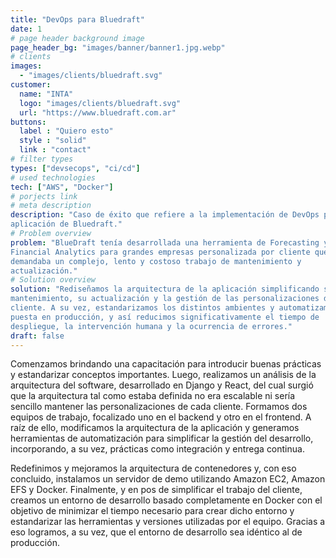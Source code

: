 ```yaml
---
title: "DevOps para Bluedraft"
date: 1
# page header background image
page_header_bg: "images/banner/banner1.jpg.webp"
# clients
images: 
  - "images/clients/bluedraft.svg"
customer:
  name: "INTA"
  logo: "images/clients/bluedraft.svg"
  url: "https://www.bluedraft.com.ar"
buttons:
  label : "Quiero esto"
  style : "solid"
  link : "contact"
# filter types
types: ["devsecops", "ci/cd"]
# used technologies
tech: ["AWS", "Docker"]
# porjects link
# meta description
description: "Caso de éxito que refiere a la implementación de DevOps para una
aplicación de Bluedraft."
# Problem overview
problem: "BlueDraft tenía desarrollada una herramienta de Forecasting y
Financial Analytics para grandes empresas personalizada por cliente que
demandaba un complejo, lento y costoso trabajo de mantenimiento y
actualización."
# Solution overview
solution: "Rediseñamos la arquitectura de la aplicación simplificando su
mantenimiento, su actualización y la gestión de las personalizaciones de cada
cliente. A su vez, estandarizamos los distintos ambientes y automatizamos la
puesta en producción, y así reducimos significativamente el tiempo de
despliegue, la intervención humana y la ocurrencia de errores."
draft: false
---
```


Comenzamos brindando una capacitación para introducir buenas prácticas y
estandarizar conceptos importantes. Luego, realizamos un análisis de la
arquitectura del software, desarrollado en Django y React, del cual surgió que
la arquitectura tal como estaba definida no era escalable ni sería sencillo
mantener las personalizaciones de cada cliente. Formamos dos equipos de trabajo,
focalizado uno en el backend y otro en el frontend. A raíz de ello, modificamos
la arquitectura de la aplicación y generamos herramientas de automatización para
simplificar la gestión del desarrollo, incorporando, a su vez, prácticas como
integración y entrega continua.

Redefinimos y mejoramos la arquitectura de contenedores y, con eso concluido,
instalamos un servidor de demo utilizando Amazon EC2, Amazon EFS y Docker.
Finalmente, y en pos de simplificar el trabajo del cliente, creamos un entorno
de desarrollo basado completamente en Docker con el objetivo de minimizar el
tiempo necesario para crear dicho entorno y estandarizar las herramientas y
versiones utilizadas por el equipo. Gracias a eso logramos, a su vez, que el
entorno de desarrollo sea idéntico al de producción.
